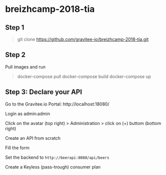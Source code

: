 # breizhcamp-2018-tia

## Step 1
> git clone https://github.com/gravitee-io/breizhcamp-2018-tia.git

## Step 2
Pull images and run
> docker-compose pull
> docker-compose build
> docker-compose up

## Step 3: Declare your API
Go to the Gravitee.io Portal: http://localhost:18080/

Login as admin:admin

Click on the avatar (top right) > Administration > click on (+) buttom (bottom right)

Create an API from scratch

Fill the form

Set the backend to `http://beerapi:8080/api/beers`

Create a Keyless (pass-trough) consumer plan